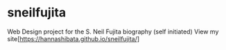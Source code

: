 # sneilfujita
Web Design project for the S. Neil Fujita biography (self initiated)
View my site[https://hannashibata.github.io/sneilfujita/]
